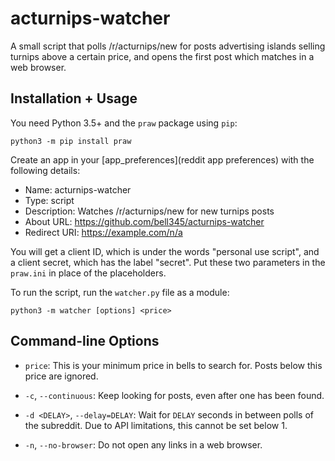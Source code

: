 acturnips-watcher
===

A small script that polls /r/acturnips/new for posts advertising islands selling turnips above a certain price, and opens the first post which matches in a web browser.

## Installation + Usage

You need Python 3.5+ and the `praw` package using `pip`:

    python3 -m pip install praw

Create an app in your [app_preferences](reddit app preferences) with the following details:

- Name: acturnips-watcher
- Type: script
- Description: Watches /r/acturnips/new for new turnips posts
- About URL: https://github.com/bell345/acturnips-watcher
- Redirect URI: https://example.com/n/a

You will get a client ID, which is under the words "personal use script", and a client secret, which has the label "secret". Put these two parameters in the `praw.ini` in place of the placeholders.

To run the script, run the `watcher.py` file as a module:

    python3 -m watcher [options] <price>

## Command-line Options

- `price`: This is your minimum price in bells to search for. Posts below this price are ignored.

- `-c`, `--continuous`: Keep looking for posts, even after one has been found.

- `-d <DELAY>`, `--delay=DELAY`: Wait for `DELAY` seconds in between polls of the subreddit. Due to API limitations, this cannot be set below 1.

- `-n`, `--no-browser`: Do not open any links in a web browser.